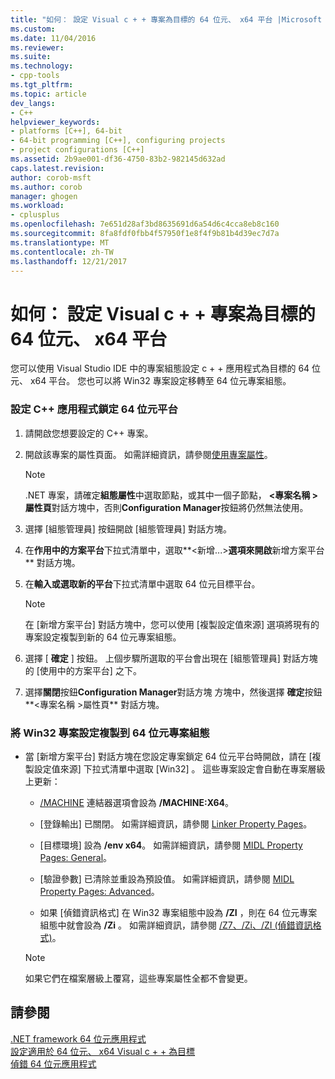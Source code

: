 ```yaml
---
title: "如何： 設定 Visual c + + 專案為目標的 64 位元、 x64 平台 |Microsoft 文件"
ms.custom: 
ms.date: 11/04/2016
ms.reviewer: 
ms.suite: 
ms.technology:
- cpp-tools
ms.tgt_pltfrm: 
ms.topic: article
dev_langs:
- C++
helpviewer_keywords:
- platforms [C++], 64-bit
- 64-bit programming [C++], configuring projects
- project configurations [C++]
ms.assetid: 2b9ae001-df36-4750-83b2-982145d632ad
caps.latest.revision: 
author: corob-msft
ms.author: corob
manager: ghogen
ms.workload:
- cplusplus
ms.openlocfilehash: 7e651d28af3bd8635691d6a54d6c4cca8eb8c160
ms.sourcegitcommit: 8fa8fdf0fbb4f57950f1e8f4f9b81b4d39ec7d7a
ms.translationtype: MT
ms.contentlocale: zh-TW
ms.lasthandoff: 12/21/2017
---
```

# <a name="how-to-configure-visual-c-projects-to-target-64-bit-x64-platforms"></a>如何： 設定 Visual c + + 專案為目標的 64 位元、 x64 平台

您可以使用 Visual Studio IDE 中的專案組態設定 c + + 應用程式為目標的 64 位元、 x64 平台。 您也可以將 Win32 專案設定移轉至 64 位元專案組態。  
  
### <a name="to-set-up-c-applications-to-target-64-bit-platforms"></a>設定 C++ 應用程式鎖定 64 位元平台  
  
1.  請開啟您想要設定的 C++ 專案。  
  
2.  開啟該專案的屬性頁面。 如需詳細資訊，請參閱[使用專案屬性](../ide/working-with-project-properties.md)。  
  
    > [!NOTE]
    >  .NET 專案，請確定**組態屬性**中選取節點，或其中一個子節點， **\<專案名稱 > 屬性頁**對話方塊中，否則**Configuration Manager**按鈕將仍然無法使用。  
  
3.  選擇 [組態管理員]  按鈕開啟 [組態管理員]  對話方塊。  
  
4.  在**作用中的方案平台**下拉式清單中，選取**\<新增...>**選項來開啟**新增方案平台** 對話方塊。  
  
5.  在**輸入或選取新的平台**下拉式清單中選取 64 位元目標平台。  
  
    > [!NOTE]
    >  在 [新增方案平台]  對話方塊中，您可以使用 [複製設定值來源]  選項將現有的專案設定複製到新的 64 位元專案組態。  
  
6.  選擇 [ **確定** ] 按鈕。 上個步驟所選取的平台會出現在 [組態管理員]  對話方塊的 [使用中的方案平台]  之下。  
  
7.  選擇**關閉**按鈕**Configuration Manager**對話方塊 方塊中，然後選擇 **確定**按鈕**\<專案名稱 >屬性頁** 對話方塊。  
  
### <a name="to-copy-win32-project-settings-into-a-64-bit-project-configuration"></a>將 Win32 專案設定複製到 64 位元專案組態  
  
-   當 [新增方案平台]  對話方塊在您設定專案鎖定 64 位元平台時開啟，請在 [複製設定值來源]  下拉式清單中選取 [Win32] 。 這些專案設定會自動在專案層級上更新：  
  
    -   [/MACHINE](../build/reference/machine-specify-target-platform.md) 連結器選項會設為 **/MACHINE:X64**。  
  
    -   [登錄輸出] 已關閉。 如需詳細資訊，請參閱 [Linker Property Pages](../ide/linker-property-pages.md)。  
  
    -   [目標環境] 設為 **/env x64**。 如需詳細資訊，請參閱 [MIDL Property Pages: General](../ide/midl-property-pages-general.md)。  
  
    -   [驗證參數] 已清除並重設為預設值。 如需詳細資訊，請參閱 [MIDL Property Pages: Advanced](../ide/midl-property-pages-advanced.md)。  
  
    -   如果 [偵錯資訊格式]  在 Win32 專案組態中設為 **/ZI** ，則在 64 位元專案組態中就會設為 **/Zi** 。 如需詳細資訊，請參閱 [/Z7、/Zi、/ZI (偵錯資訊格式)](../build/reference/z7-zi-zi-debug-information-format.md)。  
  
    > [!NOTE]
    >  如果它們在檔案層級上覆寫，這些專案屬性全都不會變更。  
  
## <a name="see-also"></a>請參閱  

[.NET framework 64 位元應用程式](/dotnet/framework/64-bit-apps)   
[設定適用於 64 位元、 x64 Visual c + + 為目標](../build/configuring-programs-for-64-bit-visual-cpp.md)   
[偵錯 64 位元應用程式](/visualstudio/debugger/debug-64-bit-applications)